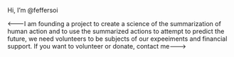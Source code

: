 Hi, I’m @feffersoi

<---I am founding a project to create
a science of the summarization of human action and
to use the summarized actions to attempt to predict the future, 
we need volunteers to be subjects of our expeeiments and financial
support. If you want to volunteer or donate, contact me--->
